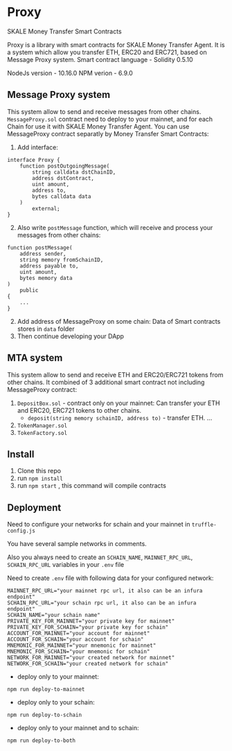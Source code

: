 # Proxy

SKALE Money Transfer Smart Contracts

Proxy is a library with smart contracts for SKALE Money Transfer Agent. It is a system which allow you transfer ETH, ERC20 and ERC721, based on Message Proxy system.
Smart contract language - Solidity 0.5.10

NodeJs version - 10.16.0
NPM verion - 6.9.0

## Message Proxy system

This system allow to send and receive messages from other chains.
`MessageProxy.sol` contract need to deploy to your mainnet, and for each Chain for use it with SKALE Money Transfer Agent.
You can use MessageProxy contract separatly by Money Transfer Smart Contracts:
1) Add interface:

```solidity
interface Proxy {
    function postOutgoingMessage(
        string calldata dstChainID, 
        address dstContract, 
        uint amount, 
        address to, 
        bytes calldata data
    ) 
        external;
}
```
2) Also write `postMessage` function, which will receive and process your messages from other chains:
```solidity
function postMessage(
    address sender, 
    string memory fromSchainID, 
    address payable to, 
    uint amount, 
    bytes memory data
) 
    public 
{
    ...
}
```
2) Add address of MessageProxy on some chain:
    Data of Smart contracts stores in `data` folder
3) Then continue developing your DApp

## MTA system
This system allow to send and receive ETH and ERC20/ERC721 tokens from other chains.
It combined of 3 additional smart contract not including MessageProxy contract:
1) `DepositBox.sol` - contract only on your mainnet:
    Can transfer your ETH and ERC20, ERC721 tokens to other chains.
     - `deposit(string memory schainID, address to)` - transfer ETH.
     ...
2) `TokenManager.sol`
3) `TokenFactory.sol`

## Install

1) Clone this repo
2) run `npm install`
3) run `npm start` , this command will compile contracts

## Deployment

Need to configure your networks for schain and your mainnet in `truffle-config.js`

You have several sample networks in comments.

Also you always need to create an `SCHAIN_NAME`, `MAINNET_RPC_URL`, `SCHAIN_RPC_URL` variables in your `.env` file

Need to create `.env` file with following data for your configured network:

```
MAINNET_RPC_URL="your mainnet rpc url, it also can be an infura endpoint"
SCHAIN_RPC_URL="your schain rpc url, it also can be an infura endpoint"
SCHAIN_NAME="your schain name"
PRIVATE_KEY_FOR_MAINNET="your private key for mainnet"
PRIVATE_KEY_FOR_SCHAIN="your private key for schain"
ACCOUNT_FOR_MAINNET="your account for mainnet"
ACCOUNT_FOR_SCHAIN="your account for schain"
MNEMONIC_FOR_MAINNET="your mnemonic for mainnet"
MNEMONIC_FOR_SCHAIN="your mnemonic for schain"
NETWORK_FOR_MAINNET="your created network for mainnet"
NETWORK_FOR_SCHAIN="your created network for schain"
```

 - deploy only to your mainnet:

```
npm run deploy-to-mainnet
```

 - deploy only to your schain:

```
npm run deploy-to-schain
```

 - deploy only to your mainnet and to schain:

```
npm run deploy-to-both
```
